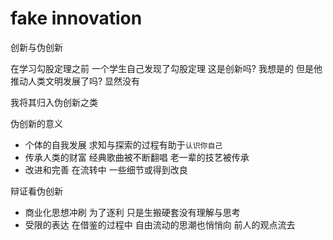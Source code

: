 # fake innovation

创新与伪创新

在学习勾股定理之前
一个学生自己发现了勾股定理
这是创新吗?
我想是的
但是他推动人类文明发展了吗?
显然没有

我将其归入伪创新之类

伪创新的意义
- 个体的自我发展
求知与探索的过程有助于`认识你自己`
- 传承人类的财富
经典歌曲被不断翻唱
老一辈的技艺被传承
- 改进和完善
在流转中
一些细节或得到改良

辩证看伪创新
- 商业化思想冲刷
为了逐利
只是生搬硬套没有理解与思考
- 受限的表达
在借鉴的过程中
自由流动的思潮也悄悄向
前人的观点流去



